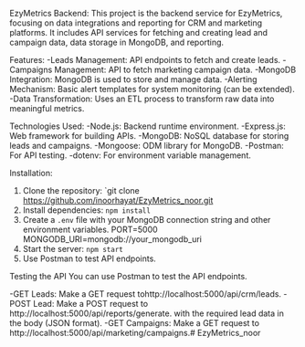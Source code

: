 EzyMetrics Backend:
This project is the backend service for EzyMetrics, focusing on data integrations and reporting for CRM and marketing platforms. It includes API services for fetching and creating lead and campaign data, data storage in MongoDB, and reporting.


Features:
-Leads Management: API endpoints to fetch and create leads.
-Campaigns Management: API to fetch marketing campaign data.
-MongoDB Integration: MongoDB is used to store and manage data.
-Alerting Mechanism: Basic alert templates for system monitoring (can be extended).
-Data Transformation: Uses an ETL process to transform raw data into meaningful metrics.


Technologies Used:
-Node.js: Backend runtime environment.
-Express.js: Web framework for building APIs.
-MongoDB: NoSQL database for storing leads and campaigns.
-Mongoose: ODM library for MongoDB.
-Postman: For API testing.
-dotenv: For environment variable management.


Installation:
1. Clone the repository: `git clone https://github.com/inoorhayat/EzyMetrics_noor.git
2. Install dependencies: `npm install`
3. Create a `.env` file with your MongoDB connection string and other environment variables.
   PORT=5000
   MONGODB_URI=mongodb://your_mongodb_uri
4. Start the server: `npm start`
5. Use Postman to test API endpoints.


Testing the API
You can use Postman to test the API endpoints.

-GET Leads: Make a GET request tohttp://localhost:5000/api/crm/leads.
-POST Lead: Make a POST request to http://localhost:5000/api/reports/generate. 
with the required lead data in the body (JSON format).
-GET Campaigns: Make a GET request to http://localhost:5000/api/marketing/campaigns.# EzyMetrics_noor

